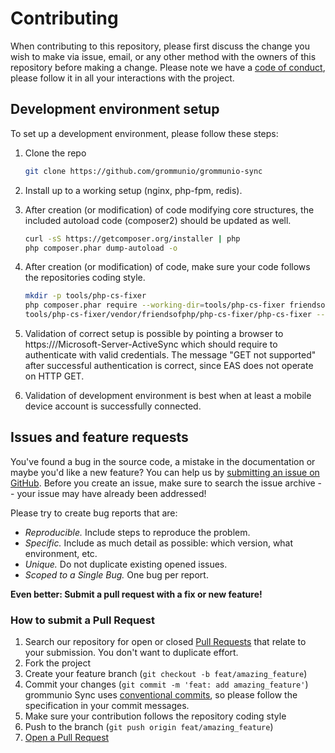 # Contributing

When contributing to this repository, please first discuss the change you wish to make via issue, email, or any other method with the owners of this repository before making a change.
Please note we have a [code of conduct](CODE_OF_CONDUCT.md), please follow it in all your interactions with the project.

## Development environment setup

To set up a development environment, please follow these steps:

1. Clone the repo

   ```sh
   git clone https://github.com/grommunio/grommunio-sync
   ```

2. Install up to a working setup (nginx, php-fpm, redis).

3. After creation (or modification) of code modifying core structures, the included autoload code (composer2) should be updated as well.

   ```sh
   curl -sS https://getcomposer.org/installer | php
   php composer.phar dump-autoload -o
   ```

4. After creation (or modification) of code, make sure your code follows the repositories coding style.

   ```sh
   mkdir -p tools/php-cs-fixer
   php composer.phar require --working-dir=tools/php-cs-fixer friendsofphp/php-cs-fixer
   tools/php-cs-fixer/vendor/friendsofphp/php-cs-fixer/php-cs-fixer --config=.phpcs fix ./
   ```

5. Validation of correct setup is possible by pointing a browser to https://<URL>/Microsoft-Server-ActiveSync which should require to authenticate with valid credentials. The message "GET not supported" after successful authentication is correct, since EAS does not operate on HTTP GET.

6. Validation of development environment is best when at least a mobile device account is successfully connected.

## Issues and feature requests

You've found a bug in the source code, a mistake in the documentation or maybe you'd like a new feature? You can help us by [submitting an issue on GitHub](https://github.com/grommunio/grommunio-sync/issues). Before you create an issue, make sure to search the issue archive -- your issue may have already been addressed!

Please try to create bug reports that are:

- _Reproducible._ Include steps to reproduce the problem.
- _Specific._ Include as much detail as possible: which version, what environment, etc.
- _Unique._ Do not duplicate existing opened issues.
- _Scoped to a Single Bug._ One bug per report.

**Even better: Submit a pull request with a fix or new feature!**

### How to submit a Pull Request

1. Search our repository for open or closed
   [Pull Requests](https://github.com/grommunio/grommunio-sync/pulls)
   that relate to your submission. You don't want to duplicate effort.
2. Fork the project
3. Create your feature branch (`git checkout -b feat/amazing_feature`)
4. Commit your changes (`git commit -m 'feat: add amazing_feature'`) grommunio Sync uses [conventional commits](https://www.conventionalcommits.org), so please follow the specification in your commit messages.
5. Make sure your contribution follows the repository coding style
6. Push to the branch (`git push origin feat/amazing_feature`)
7. [Open a Pull Request](https://github.com/grommunio/grommunio-sync/compare?expand=1)
